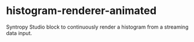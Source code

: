 # histogram-renderer-animated
Syntropy Studio block to continuously render a histogram from a streaming data input.
